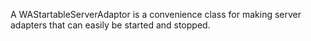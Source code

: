 A WAStartableServerAdaptor is a convenience class for making server adapters that can easily be started and stopped.